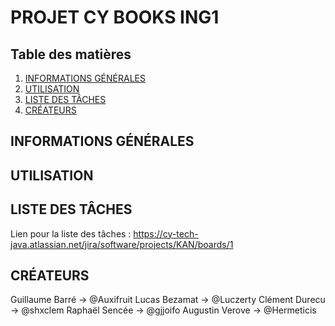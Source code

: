 # PROJET CY BOOKS ING1

## Table des matières
1. [INFORMATIONS GÉNÉRALES](#informations-générales)
2. [UTILISATION](#utilisation)
3. [LISTE DES TÂCHES](#liste-des-tâches)
4. [CRÉATEURS](#créateurs)

## INFORMATIONS GÉNÉRALES

## UTILISATION

## LISTE DES TÂCHES

Lien pour la liste des tâches : https://cy-tech-java.atlassian.net/jira/software/projects/KAN/boards/1

## CRÉATEURS
Guillaume Barré -> @Auxifruit
Lucas Bezamat -> @Luczerty
Clément Durecu -> @shxclem
Raphaël Sencée -> @gjjoifo
Augustin Verove -> @Hermeticis


